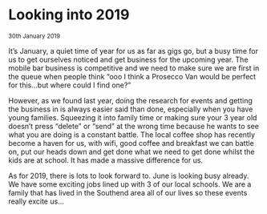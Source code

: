 # Looking into 2019
<sub>30th January 2019</sub>

It’s January, a quiet time of year for us as far as gigs go, but a busy time for us to get ourselves noticed and get business for the upcoming year. The mobile bar business is competitive and we need to make sure we are first in the queue when people think “ooo I think a Prosecco Van would be perfect for this...but where could I find one?”

However, as we found last year, doing the research for events and getting the business in is always easier said than done, especially when you have young families. Squeezing it into family time or making sure your 3 year old doesn’t press “delete” or “send” at the wrong time because he wants to see what you are doing is a constant battle. The local coffee shop has recently become a haven for us, with wifi, good coffee and breakfast we can battle on, put our heads down and get done what we need to get done whilst the kids are at school. It has made a massive difference for us.

As for 2019, there is lots to look forward to. June is looking busy already. We have some exciting jobs lined up with 3 of our local schools. We are a family that has lived in the Southend area all of our lives so these events really excite us...

